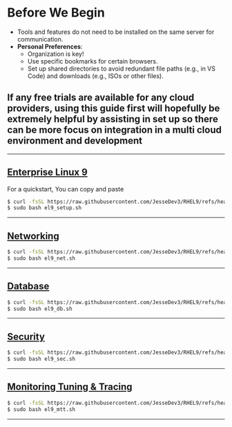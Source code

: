 # Before We Begin

- Tools and features do not need to be installed on the same server for communication.
- **Personal Preferences**:
    - Organization is key!
    - Use specific bookmarks for certain browsers.
    - Set up shared directories to avoid redundant file paths (e.g., in VS Code) and downloads (e.g., ISOs or other files).
    
## If any free trials are available for any cloud providers, using this guide first will hopefully be extremely helpful by assisting in set up so there can be more focus on integration in a multi cloud environment and development
---

## [Enterprise Linux 9](https://github.com/JesseDev3/linuxqk/blob/main/el9_setup.md) 
For a quickstart, You can copy and paste 
```bash
$ curl -fsSL https://raw.githubusercontent.com/JesseDev3/RHEL9/refs/heads/main/el9_setup.sh -o el9_setup.sh
$ sudo bash el9_setup.sh
```

---

## [Networking](https://github.com/JesseDev3/linuxqk/blob/main/el9_net.md)
```bash
$ curl -fsSL https://raw.githubusercontent.com/JesseDev3/RHEL9/refs/heads/main/el9_net.sh -o el9_net.sh
$ sudo bash el9_net.sh
```

---

## [Database](https://github.com/JesseDev3/linuxqk/blob/main/el9_db.md)
```bash
$ curl -fsSL https://raw.githubusercontent.com/JesseDev3/RHEL9/refs/heads/main/el9_db.sh -o el9_db.sh
$ sudo bash el9_db.sh
```

---

## [Security](https://github.com/JesseDev3/linuxqk/blob/main/el9_sec.md)
```bash
$ curl -fsSL https://raw.githubusercontent.com/JesseDev3/RHEL9/refs/heads/main/el9_sec.sh -o el9_sec.sh
$ sudo bash el9_sec.sh
```

---

## [Monitoring Tuning & Tracing](https://github.com/JesseDev3/linuxqk/blob/main/el9_mtt.md)
```bash
$ curl -fsSL https://raw.githubusercontent.com/JesseDev3/RHEL9/refs/heads/main/el9_mtt.sh -o el9_mtt.sh
$ sudo bash el9_mtt.sh
```

---

